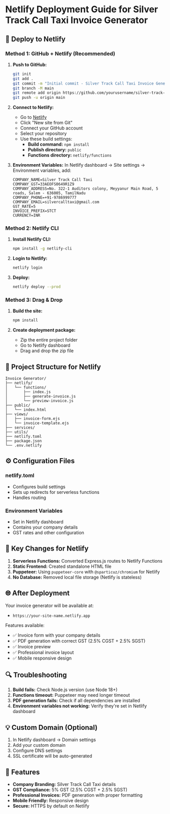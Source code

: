 # Netlify Deployment Guide for Silver Track Call Taxi Invoice Generator

## 🚀 Deploy to Netlify

### Method 1: GitHub + Netlify (Recommended)

1. **Push to GitHub:**
   ```bash
   git init
   git add .
   git commit -m "Initial commit - Silver Track Call Taxi Invoice Generator"
   git branch -M main
   git remote add origin https://github.com/yourusername/silver-track-taxi-invoices.git
   git push -u origin main
   ```

2. **Connect to Netlify:**
   - Go to [Netlify](https://netlify.com)
   - Click "New site from Git"
   - Connect your GitHub account
   - Select your repository
   - Use these build settings:
     - **Build command:** `npm install`
     - **Publish directory:** `public`
     - **Functions directory:** `netlify/functions`

3. **Environment Variables:**
   In Netlify dashboard → Site settings → Environment variables, add:
   ```
   COMPANY_NAME=Silver Track Call Taxi
   COMPANY_GST=33AEOFS0649R1Z9
   COMPANY_ADDRESS=No. 322-1 Auditors colony, Meyyanur Main Road, 5 roads, Salem - 636005, TamilNadu
   COMPANY_PHONE=+91-9786999777
   COMPANY_EMAIL=silvercalltaxi@gmail.com
   GST_RATE=5
   INVOICE_PREFIX=STCT
   CURRENCY=INR
   ```

### Method 2: Netlify CLI

1. **Install Netlify CLI:**
   ```bash
   npm install -g netlify-cli
   ```

2. **Login to Netlify:**
   ```bash
   netlify login
   ```

3. **Deploy:**
   ```bash
   netlify deploy --prod
   ```

### Method 3: Drag & Drop

1. **Build the site:**
   ```bash
   npm install
   ```

2. **Create deployment package:**
   - Zip the entire project folder
   - Go to Netlify dashboard
   - Drag and drop the zip file

## 📁 Project Structure for Netlify

```
Invoice Generator/
├── netlify/
│   └── functions/
│       ├── index.js
│       ├── generate-invoice.js
│       └── preview-invoice.js
├── public/
│   └── index.html
├── views/
│   ├── invoice-form.ejs
│   └── invoice-template.ejs
├── services/
├── utils/
├── netlify.toml
├── package.json
└── .env.netlify
```

## ⚙️ Configuration Files

### netlify.toml
- Configures build settings
- Sets up redirects for serverless functions
- Handles routing

### Environment Variables
- Set in Netlify dashboard
- Contains your company details
- GST rates and other configuration

## 🔧 Key Changes for Netlify

1. **Serverless Functions:** Converted Express.js routes to Netlify Functions
2. **Static Frontend:** Created standalone HTML file
3. **Puppeteer:** Using `puppeteer-core` with `@sparticuz/chromium` for Netlify
4. **No Database:** Removed local file storage (Netlify is stateless)

## 🌐 After Deployment

Your invoice generator will be available at:
- `https://your-site-name.netlify.app`

Features available:
- ✅ Invoice form with your company details
- ✅ PDF generation with correct GST (2.5% CGST + 2.5% SGST)
- ✅ Invoice preview
- ✅ Professional invoice layout
- ✅ Mobile responsive design

## 🔍 Troubleshooting

1. **Build fails:** Check Node.js version (use Node 18+)
2. **Functions timeout:** Puppeteer may need longer timeout
3. **PDF generation fails:** Check if all dependencies are installed
4. **Environment variables not working:** Verify they're set in Netlify dashboard

## 💡 Custom Domain (Optional)

1. In Netlify dashboard → Domain settings
2. Add your custom domain
3. Configure DNS settings
4. SSL certificate will be auto-generated

## 📱 Features

- **Company Branding:** Silver Track Call Taxi details
- **GST Compliance:** 5% GST (2.5% CGST + 2.5% SGST)
- **Professional Invoices:** PDF generation with proper formatting
- **Mobile Friendly:** Responsive design
- **Secure:** HTTPS by default on Netlify
